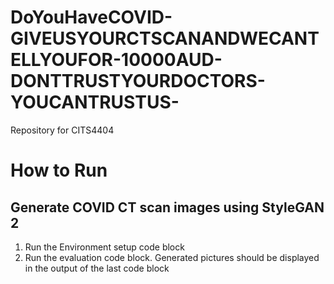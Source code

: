# DoYouHaveCOVID-GIVEUSYOURCTSCANANDWECANTELLYOUFOR-10000AUD-DONTTRUSTYOURDOCTORS-YOUCANTRUSTUS-
Repository for CITS4404

# How to Run


## Generate COVID CT scan images using StyleGAN 2
1.   Run the Environment setup code block
2.   Run the evaluation code block. Generated pictures should be displayed in the output of the last code block

